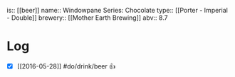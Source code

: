 is:: [[beer]]
name:: Windowpane Series: Chocolate
type:: [[Porter - Imperial - Double]]
brewery:: [[Mother Earth Brewing]]
abv:: 8.7

# Log
- [x] [[2016-05-28]] #do/drink/beer 👍
